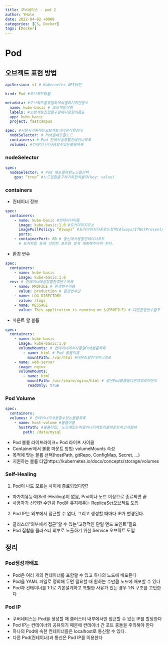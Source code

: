 ```yaml
---
title: 쿠버네티스 - pod 2
author: YHole
date: 2022-04-02 +0900
categories: [CS, Docker]
tags: [Docker]
---
```


# Pod

## 오브젝트 표현 방법

```yaml
apiVersion: v1 # Kubernetes API버전

kind: Pod #오브젝트타입

metadata: #오브젝트를유일하게식별하기위한정보
  name: kube-basic # 오브젝트이름
  labels: #오브젝트집합을구할때사용할이름표
  app: kube-basic
  project: fastcampus

spec: #사용자가원하는오브젝트의바람직한상태
  nodeSelector: # Pod을배포할노드
  containers: # Pod 안에서실행할컨테이너목록
  volumes: #컨테이너가사용할수있는볼륨목록
```

### nodeSelector

```yaml
spec:
  nodeSelector: # Pod 배포를위한노드를선택
    gpu: “true” #노드집합을구하기위한식별자(key: value)
```

### containers

- 컨테이너 정보

```yaml
spec:
  containers:
    - name: kube-basic #컨테이너이름
      image: kube-basic:1.0 #도커이미지주소
      imagePullPolicy: “Always” #도커이미지다운로드정책(Always/IfNotPresent/Never)
      ports:
    - containerPort: 80 # 통신에사용할컨테이너포트
      # 도커파일 등에 선언한 포트와 맞게 매핑해주어야 한다.
```

- 환경 변수

```yaml
spec:
  containers:
    - name: kube-basic
      image: kube-basic:1.0
  env: # 컨테이너에설정할환경변수목록
    - name: PROFILE # 환경변수이름
      value: production # 환경변수값
    - name: LOG_DIRECTORY
      value: /logs
    - name: MESSAGE
      value: This application is running on $(PROFILE) # 다른환경변수참조
```

- 마운트 할 볼륨

```yaml
spec:
  containers:
    - name: kube-basic
      image: kube-basic:1.0
      volumeMounts: # 컨테이너에서사용할Pod볼륨목록
        - name: html # Pod 볼륨이름
          mountPath: /var/html #마운트할컨테이너경로
    - name: web-server
      image: nginx
      volumeMounts:
        - name: html
          mountPath: /usr/share/nginx/html # 같은Pod볼륨을다른경로로마운트
          readOnly: true
```

### Pod Volume

```yaml
spec:
  containers:
  volumes: # 컨테이너가사용할수있는볼륨목록
    - name: host-volume #볼륨이름
      hostPath: #볼륨타입, 노드에있는파일이나디렉토리를마운트하고자할때
        path: /data/mysql
```

- Pod 볼륨 라이프라이크= Pod 라이프 사이클
- Container에서 볼륨 마운트 방법: volumeMounts 속성
- 목적에 맞는 볼륨 선택(hostPath, gitRepo, ConfigMap, Secret, …)
- 지원하는 볼륨 타입https://kubernetes.io/docs/concepts/storage/volumes

### Self-Healing

1. Pod이 나도 모르는 사이에 종료되었다면?

- 자가치유능력(Self-Healing)이 없음, Pod이나 노드 이상으로 종료되면 끝
- 사용자가 선언한 수만큼 Pod을 유지해주는 ReplicaSet오브젝트 도입

2. Pod IP는 외부에서 접근할 수 없다, 그리고 생성할 때마다 IP가 변경된다.

- 클러스터“외부에서 접근”할 수 있는“고정적인 단일 엔드 포인트”필요
- Pod 집합을 클러스터 외부로 노출하기 위한 Service 오브젝트 도입

## 정리

### Pod생성과배포

- Pod은 여러 개의 컨테이너를 포함할 수 있고 하나의 노드에 배포된다
- Pod을 YAML 파일로 정의해 두면 필요할 때 원하는 수만큼 노드에 배포할 수 있다
- Pod과 컨테이너를 1:1로 기본설계하고 특별한 사유가 있는 경우 1:N 구조를 고민한다

### Pod IP

- 쿠버네티스는 Pod을 생성할 때 클러스터 내부에서만 접근할 수 있는 IP를 할당한다
- Pod IP는 컨테이너와 공유되기 때문에 컨테이너 간 포트 충돌을 주의해야 한다
- 하나의 Pod에 속한 컨테이너들은 localhost로 통신할 수 있다.
- 다른 Pod(컨테이너)과 통신은 Pod IP를 이용한다
